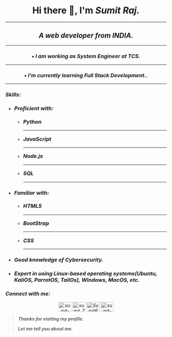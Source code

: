 <h1 align="center"> Hi there 👋, I'm <em><strong>Sumit Raj</strong><em>. </h1>
<hr/>

<h2 align="center"> A web developer from <em><strong>INDIA</strong><em>. </h2>
<hr/>

<h3 align="center"> •	I am working as System Engineer at <em><strong>TCS</strong><em>. </h3>
<hr/>

<h3 align="center"> •	I’m currently learning <em><strong>Full Stack Development.</strong><em>. </h3>
<hr/>



<h3>Skills:<h3>
    <ul>
        <li><h4>Proficient with:</h4></li>
            <ul>
                <li>Python</li>
                <hr/>
                <li>JavaScript</li>
                <hr/>
                <li>Node.js</li>
                <hr/>
                <li>SQL</li>    
                <hr/>
            </ul>
        <li><h4>Familiar with:</h4></li>
            <ul>
                <li>HTML5</li>
                <hr/>
                <li>BootStrap</li>
                <hr/>
                <li>CSS</li>    
                <hr/>
            </ul>
    <li><h4>Good knowledge of Cybersecurity.</h4></li>
    <li><h4>Expert in using Linux-based operating systems(Ubuntu, KaliOS, ParrotOS, TailOs), Windows, MacOS, etc.</h4></ul></li>

    
### Connect with me:

<p  align="center">
<a href="https://www.linkedin.com/in/sumit-raj-007/" target="blank"><img align="center" src="https://raw.githubusercontent.com/rahuldkjain/github-profile-readme-generator/master/src/images/icons/Social/linked-in-alt.svg" alt="sumit-raj-007" height="30" width="40" /></a>
<a href="https://www.instagram.com/xumit_7/" target="blank"><img align="center" src="https://raw.githubusercontent.com/rahuldkjain/github-profile-readme-generator/master/src/images/icons/Social/instagram.svg" alt="xumit_7" height="30" width="40" /></a>
<a href="https://leetcode.com/SumitRaj-007/" target="blank"><img align="center" src="https://raw.githubusercontent.com/rahuldkjain/github-profile-readme-generator/master/src/images/icons/Social/leet-code.svg" alt="SumitRaj-007" height="30" width="40" /></a>
<a href="https://t.me/Kayastha7" target="blank"><img align="center" src="https://raw.githubusercontent.com/rahuldkjain/github-profile-readme-generator/master/src/images/icons/Social/linked-in-alt.svg" alt="sumit-raj-007" height="30" width="40" /></a>
</p>

>**Thanks for visiting my profile.**

>**Let me tell you about me.**









<!--
**SumitRaj-007/SumitRaj-007** is a ✨ _special_ ✨ repository because its `README.md` (this file) appears on your GitHub profile.

Here are some ideas to get you started:

- 🔭 I’m currently working on ...
- 🌱 I’m currently learning ...
- 👯 I’m looking to collaborate on ...
- 🤔 I’m looking for help with ...
- 💬 Ask me about ...
- 📫 How to reach me: ...
- 😄 Pronouns: ...
- ⚡ Fun fact: ...
-->
